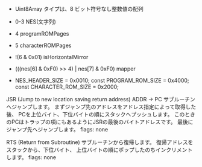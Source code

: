- Uint8Array タイプは、8 ビット符号なし整数値の配列

- 0-3 NES(文字列)
- 4 programROMPages
- 5 characterROMPages
- !(6 & 0x01) isHorizontalMirror
- (((nes[6] & 0xF0) >> 4) | nes[7] & 0xF0) mapper

- NES_HEADER_SIZE = 0x0010;
const PROGRAM_ROM_SIZE = 0x4000;
const CHARACTER_ROM_SIZE = 0x2000;


JSR (Jump to new location saving return address)
  ADDR -> PC
  サブルーチンへジャンプします。
  まずジャンプ先のアドレスをアドレス指定によって取得した後、 PCを上位バイト、下位バイトの順にスタックへプッシュします。 このときのPCはトラップの項にもあるようにJSRの最後のバイトアドレスです。 最後にジャンプ先へジャンプします。
  flags: none

RTS (Return from Subroutine)
  サブルーチンから復帰します。
  復帰アドレスをスタックから、下位バイト、 上位バイトの順にポップしたのちインクリメントします。
  flags: none